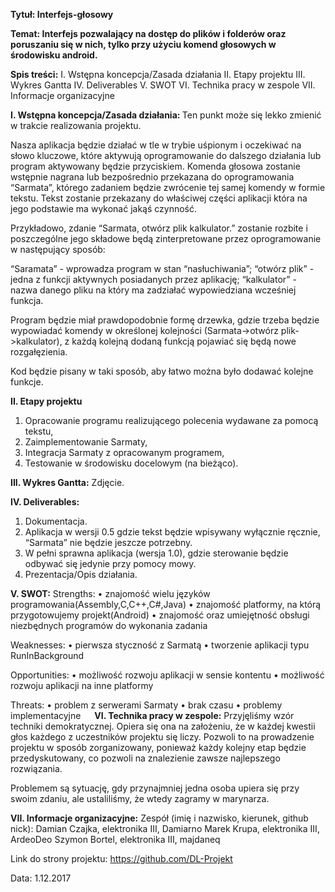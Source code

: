 <b>Tytuł: Interfejs-głosowy</b>

<b>Temat: Interfejs pozwalający na dostęp do plików i folderów oraz poruszaniu się w nich, tylko przy użyciu komend głosowych w środowisku android.</b>


<b>Spis treści:</b>
I. Wstępna koncepcja/Zasada działania
II. Etapy projektu
III. Wykres Gantta
IV. Deliverables
V. SWOT
VI. Technika pracy w zespole
VII. Informacje organizacyjne


<b>I. Wstępna koncepcja/Zasada działania: </b>
Ten punkt może się lekko zmienić w trakcie realizowania projektu.

Nasza aplikacja będzie działać w tle w trybie uśpionym i oczekiwać na słowo kluczowe, które aktywują oprogramowanie do dalszego działania lub program aktywowany będzie przyciskiem.
Komenda głosowa zostanie wstępnie nagrana lub bezpośrednio przekazana do oprogramowania “Sarmata”, którego zadaniem będzie zwrócenie tej samej komendy w formie tekstu.
Tekst zostanie przekazany do właściwej części aplikacji która na jego podstawie ma wykonać jakąś czynność.

Przykładowo, zdanie “Sarmata, otwórz plik kalkulator.” zostanie rozbite i poszczególne jego składowe będą zinterpretowane przez oprogramowanie w następujący sposób:

“Saramata” - wprowadza program w stan “nasłuchiwania”;
“otwórz plik” - jedna z funkcji aktywnych posiadanych przez aplikację;
“kalkulator” - nazwa danego pliku na który ma zadziałać wypowiedziana wcześniej funkcja.

Program będzie miał prawdopodobnie formę drzewka, gdzie trzeba będzie wypowiadać komendy w określonej kolejności (Sarmata->otwórz plik->kalkulator), z każdą kolejną dodaną funkcją pojawiać się będą nowe rozgałęzienia. 

Kod będzie pisany w taki sposób, aby łatwo można było dodawać kolejne funkcje.

<b>II. Etapy projektu</b>
1. Opracowanie programu realizującego polecenia wydawane za pomocą tekstu,
2. Zaimplementowanie Sarmaty,
3. Integracja Sarmaty z opracowanym programem,
4. Testowanie w środowisku docelowym (na bieżąco). 
  
<b>III. Wykres Gantta:</b>
Zdjęcie.
 
<b>IV. Deliverables:</b>
1. Dokumentacja.
2. Aplikacja w wersji 0.5 gdzie tekst będzie wpisywany wyłącznie ręcznie, “Sarmata” nie będzie jeszcze potrzebny.
3. W pełni sprawna aplikacja (wersja 1.0), gdzie sterowanie będzie odbywać się jedynie przy pomocy mowy.
4. Prezentacja/Opis działania.

<b>V. SWOT:</b>
Strengths:
•	znajomość wielu języków programowania(Assembly,C,C++,C#,Java)
•	znajomość platformy, na którą przygotowujemy projekt(Android)
•	znajomość oraz umiejętność obsługi niezbędnych programów do wykonania zadania

Weaknesses:
•	pierwsza styczność z Sarmatą
•	tworzenie aplikacji typu RunInBackground

Opportunities:
•	możliwość rozwoju aplikacji w sensie kontentu
•	możliwość rozwoju aplikacji na inne platformy

Threats:
•	problem z serwerami Sarmaty
•	brak czasu
•	problemy implementacyjne
 
<b>VI. Technika pracy w zespole:</b>
Przyjęliśmy wzór techniki demokratycznej. Opiera się ona na założeniu, że w każdej kwestii głos każdego z uczestników projektu się liczy. Pozwoli to na prowadzenie projektu w sposób zorganizowany, ponieważ każdy kolejny etap będzie przedyskutowany, co pozwoli na znalezienie zawsze najlepszego rozwiązania. 

Problemem są sytuację, gdy przynajmniej jedna osoba upiera się przy swoim zdaniu, ale ustaliliśmy, że wtedy zagramy w marynarza.


<b>VII. Informacje organizacyjne:</b>
Zespół (imię i nazwisko, kierunek, github nick):
Damian Czajka, elektronika III, Damiarno
Marek Krupa, elektronika III, ArdeoDeo
Szymon Bortel, elektronika III, majdaneq

Link do strony projektu: https://github.com/DL-Projekt

Data: 1.12.2017







